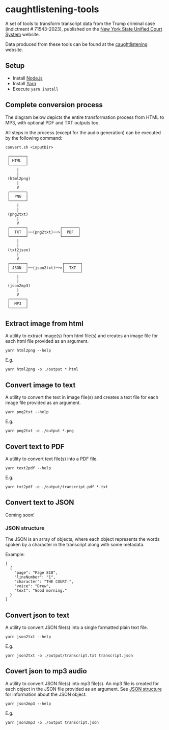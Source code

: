 # caughtlistening-tools

A set of tools to transform transcript data from the Trump criminal case (indictment # 71543-2023), published on the [New York State Unified Court System](https://ww2.nycourts.gov/press/index.shtml) website.

Data produced from these tools can be found at the [caughtlistening](https://pbutland.github.io/caughtlistening/) website.

## Setup

* Install [Node.js](https://nodejs.org/)
* Install [Yarn](https://yarnpkg.com/)
* Execute `yarn install`

## Complete conversion process

The diagram below depicts the entire transformation process from HTML to MP3, with optional PDF and TXT outputs too.

All steps in the process (except for the audio generation) can be executed by the following command:
```
convert.sh <inputDir>
```

```
 ┌───────┐
 │ HTML  │
 └───────┘
     |
     |
 (html2png)
     |
     V
 ┌───────┐
 │  PNG  │
 └───────┘
     |
     |
 (png2txt)
     |
     V
 ┌───────┐              ┌───────┐
 │  TXT  │──(png2txt)──>│  PDF  │
 └───────┘              └───────┘
     |
     |
 (txt2json)
     |
     V
 ┌───────┐               ┌───────┐
 │ JSON  │──(json2txt)──>│  TXT  │
 └───────┘               └───────┘
     |
     |
 (json2mp3)
     |
     V
 ┌───────┐
 │  MP3  │
 └───────┘
```

## Extract image from html

A utility to extract image(s) from html file(s) and creates an image file for each html file provided as an argument.

```
yarn html2png --help
```

E.g.
```
yarn html2png -o ./output *.html
```

## Convert image to text

A utility to convert the text in image file(s) and creates a text file for each image file provided as an argument.

```
yarn png2txt --help
```

E.g.
```
yarn png2txt -o ./output *.png
```

## Covert text to PDF

A utility to convert text file(s) into a PDF file.  

```
yarn text2pdf --help
```

E.g.
```
yarn txt2pdf -o ./output/transcript.pdf *.txt
```

## Convert text to JSON

Coming soon!

### JSON structure

The JSON is an array of objects, where each object represents the words spoken by a character in the transcript along with some metadata.

Example:

```
[
  {
    "page": "Page 818",
    "lineNumber": "1",
    "character": "THE COURT:",
    "voice": "Drew",
    "text": "Good morning."
  }
]
```

## Convert json to text

A utility to convert JSON file(s) into a single formatted plain text file.  

```
yarn json2txt --help
```

E.g.
```
yarn json2txt -o ./output/transcript.txt transcript.json
```

## Covert json to mp3 audio

A utility to convert JSON file(s) into mp3 file(s). An mp3 file is created for each object in the JSON file provided as an argument. See [JSON structure](#json-structure) for information about the JSON object.  

```
yarn json2mp3 --help
```

E.g.
```
yarn json2mp3 -o ./output transcript.json
```
